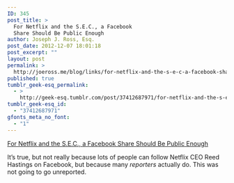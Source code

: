 ```yaml
---
ID: 345
post_title: >
  For Netflix and the S.E.C., a Facebook
  Share Should Be Public Enough
author: Joseph J. Ross, Esq.
post_date: 2012-12-07 18:01:18
post_excerpt: ""
layout: post
permalink: >
  http://joeross.me/blog/links/for-netflix-and-the-s-e-c-a-facebook-share/
published: true
tumblr_geek-esq_permalink:
  - >
    http://geek-esq.tumblr.com/post/37412687971/for-netflix-and-the-s-e-c-a-facebook-share
tumblr_geek-esq_id:
  - "37412687971"
gfonts_meta_no_font:
  - "1"
---
```

<a href='http://allthingsd.com/20121207/for-netflix-and-the-sec-sometimes-even-sharing-on-facebook-isnt-public-enough/'>For Netflix and the S.E.C., a Facebook Share Should Be Public Enough</a><div class="link_description"><p>It&#8217;s true, but not really because lots of people can follow Netflix CEO Reed Hastings on Facebook, but because many <em>reporters</em> actually do. This was not going to go unreported.</p></div>